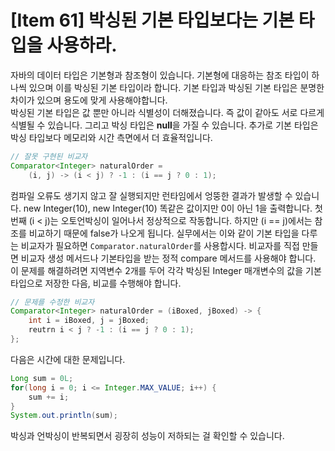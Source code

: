 # [Item 61] 박싱된 기본 타입보다는 기본 타입을 사용하라.

자바의 데이터 타입은 기본형과 참조형이 있습니다. 기본형에 대응하는 참조 타입이 하나씩 있으며 이를 박싱된 기본 타입이라 합니다. 기본 타입과 박싱된 기본 타입은 분명한 차이가 있으며 용도에 맞게 사용해야합니다.</br>
박싱된 기본 타입은 값 뿐만 아니라 식별성이 더해졌습니다. 즉 값이 같아도 서로 다르게 식별될 수 있습니다. 그리고 박싱 타입은 **null**을 가질 수 있습니다. 추가로 기본 타입은 박싱 타입보다 메모리와 시간 측면에서 더 효율적입니다.</br>

``` java
// 잘못 구현된 비교자
Comparator<Integer> naturalOrder = 
    (i, j) -> (i < j) ? -1 : (i == j ? 0 : 1);
```
컴파일 오류도 생기지 않고 잘 실행되지만 런타임에서 엉뚱한 결과가 발생할 수 있습니다. new Integer(10), new Integer(10) 똑같은 값이지만 0이 아닌 1을 출력합니다. 첫번째 (i < j)는 오토언박싱이 일어나서 정상적으로 작동합니다. 하지만 (i == j)에서는 참조를 비교하기 때문에 false가 나오게 됩니다. 실무에서는 이와 같이 기본 타입을 다루는 비교자가 필요하면 `Comparator.naturalOrder`를 사용합시다. 비교자를 직접 만들면 비교자 생성 메서드나 기본타입을 받는 정적 compare 메서드를 사용해야 합니다.</br>
이 문제를 해결하려면 지역변수 2개를 두어 각각 박싱된 Integer 매개변수의 값을 기본타입으로 저장한 다음, 비교를 수행해야 합니다.

``` java
// 문제를 수정한 비교자
Comparator<Integer> naturalOrder = (iBoxed, jBoxed) -> {
    int i = iBoxed, j = jBoxed;
    reutrn i < j ? -1 : (i == j ? 0 : 1);
};
```
다음은 시간에 대한 문제입니다.

``` java
Long sum = 0L;
for(long i = 0; i <= Integer.MAX_VALUE; i++) {
    sum += i;
}
System.out.println(sum);
```
박싱과 언박싱이 반복되면서 굉장히 성능이 저하되는 걸 확인할 수 있습니다.



